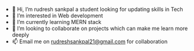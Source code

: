 - 👋 Hi, I’m rudresh sankpal a student looking for updating skills in Tech
- 👀 I’m interested in Web development
- 🌱 I’m currently learning MERN stack
- 💞️ I’m looking to collaborate on projects which can make me learn more deeply
- 📫 Email me on rudreshsankpal21@gmail.com for collaboration
